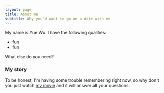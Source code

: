 ```yaml
---
layout: page
title: About me
subtitle: Why you'd want to go on a date with me
---
```


My name is Yue Wu. I have the following qualities:

- fun
- fun

What else do you need?

### My story

To be honest, I'm having some trouble remembering right now, so why don't you just watch [my movie](https://en.wikipedia.org/wiki/The_Princess_Bride_%28film%29) and it will answer **all** your questions.
